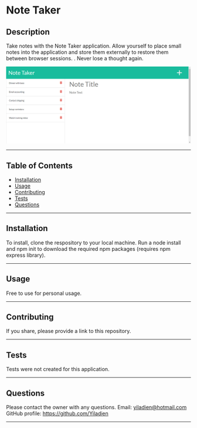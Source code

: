 # Note Taker

## Description

Take notes with the Note Taker application. Allow yourself to place small notes into the application and store them externally to restore them between browser sessions. . Never lose a thought again.

![Note page of the Note Taker application with the left panel showing different notes and the main body of the page allowing filling in the note information.](./public/assets/images/readme-img-notes.jpg)

---

## Table of Contents

- [Installation](#installation)
- [Usage](#usage)
- [Contributing](#contributing)
- [Tests](#tests)
- [Questions](#questions)

---

## Installation

To install, clone the respository to your local machine. Run a node install and npm init to download the required npm packages (requires npm express library).

---

## Usage

Free to use for personal usage.

---

## Contributing

If you share, please provide a link to this repository.

---

## Tests

Tests were not created for this application.

---

## Questions

Please contact the owner with any questions.
Email: yiladien@hotmail.com
GitHub profile: https://github.com/Yiladien

---
